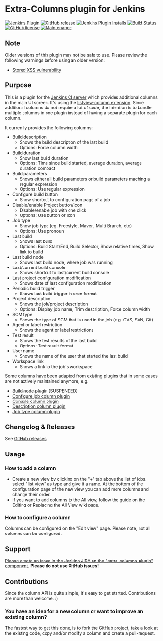 # Extra-Columns plugin for Jenkins

[![Jenkins Plugin](https://img.shields.io/jenkins/plugin/v/extra-columns.svg)](https://plugins.jenkins.io/extra-columns)
[![GitHub release](https://img.shields.io/github/release/jenkinsci/extra-columns-plugin.svg?label=release)](https://github.com/jenkinsci/extra-columns-plugin/releases/latest)
[![Jenkins Plugin Installs](https://img.shields.io/jenkins/plugin/i/extra-columns.svg?color=blue)](https://plugins.jenkins.io/extra-columns)
[![Build Status](https://ci.jenkins.io/buildStatus/icon?job=Plugins%2Fextra-columns-plugin%2Fmaster)](https://ci.jenkins.io/job/Plugins/job/extra-columns-plugin/job/master/)
[![GitHub license](https://img.shields.io/github/license/jenkinsci/extra-columns-plugin.svg)](https://github.com/jenkinsci/extra-columns-plugin/blob/master/LICENSE.txt)
[![Maintenance](https://img.shields.io/maintenance/yes/2024.svg)](https://github.com/jenkinsci/extra-columns-plugin)

## Note
Older versions of this plugin may not be safe to use. Please review the following warnings before using an older version:
* [Stored XSS vulnerability](https://jenkins.io/security/advisory/2016-04-11/)

## Purpose

This is a plugin for the [Jenkins CI server](https://jenkins.io) which provides additional columns in the main UI screen.
It's using the [listview-column extension](https://www.jenkins.io/doc/developer/extensions/jenkins-core/#listviewcolumn).
Since additional columns do not require a lot of code, the intention is to bundle multiple columns in one plugin instead of having a separate plugin for each column.

It currently provides the following columns:

* Build description
  * Shows the build description of the last build
  * Options: Force column width
* Build duration
  * Show last build duration
  * Options: Time since build started, average duration, average duration compact
* Build parameters
  * Shows either all build parameters or build parameters maching a regular expression
  * Options: Use regular expression
* Configure build button
  * Show shortcut to configuration page of a job
* Disable/enable Project button/icon
  * Disable/enable job with one click
  * Options: Use button or icon
* Job type
  * Show job type (eg. Freestyle, Maven, Multi Branch, etc)
  * Options: Use pronoun
* Last build
  * Shows last build
  * Options: Build Start/End, Build Selector, Show relative times, Show link to build
* Last build node
  * Shows last build node, where job was running
* Last/current build console
  * Shows shortcut to last/current build console
* Last project configuration modification
  * Shows date of last configuration modification
* Periodic build trigger
  * Shows last build trigger in cron format
* Project description
  * Shows the job/project description
  * Options: Display job name, Trim description, Force column width
* SCM type
  * Shows the type of SCM that is used in the job (e.g. CVS, SVN, Git)
* Agent or label restriction
  * Shows the agent or label restrictions
* Test result
  * Shows the test results of the last build
  * Options: Test result format
* User name
  * Shows the name of the user that started the last build
* Workspace link
  * Shows a link to the job's workspace

Some columns have been adapted from existing plugins that in some cases are not actively maintained anymore, e.g.

* ~~[Build node plugin](https://plugins.jenkins.io/build-node-column)~~ (SUSPENDED)
* [Configure job column plugin](https://plugins.jenkins.io/configure-job-column-plugin/)
* [Console column plugin](https://plugins.jenkins.io/console-column-plugin/)
* [Description column plugin](https://plugins.jenkins.io/description-column-plugin/)
* [Job type column plugin](https://plugins.jenkins.io/jobtype-column/)

## Changelog & Releases

See [GitHub releases](https://github.com/jenkinsci/extra-columns-plugin/releases)


## Usage


### How to add a column

* Create a new view by clicking on the "+" tab above the list of jobs, select "list view" as type and give it a name. At the bottom of the configuration page of the new view you can add more columns and change their order.
* If you want to add columns to the All view, follow the guide on the [Editing or Replacing the All View wiki page](https://wiki.jenkins-ci.org/display/JENKINS/Editing+or+Replacing+the+All+View).

### How to configure a column

Columns can be configured on the "Edit view" page. Please note, not all columns can be configured.

## Support


[Please create an issue in the Jenkins JIRA on the "extra-columns-plugin" component](https://issues.jenkins-ci.org/secure/CreateIssueDetails!init.jspa?pid=10172&issuetype=1&components=15943).
__Please do not use GitHub issues!__

## Contributions

Since the column API is quite simple, it's easy to get started.
Contributions are more than welcome. :)

### You have an idea for a new column or want to improve an existing column?
The fastest way to get this done, is to fork the GitHub project, take a look at the existing code, copy and/or modify a column and create a pull-request.



